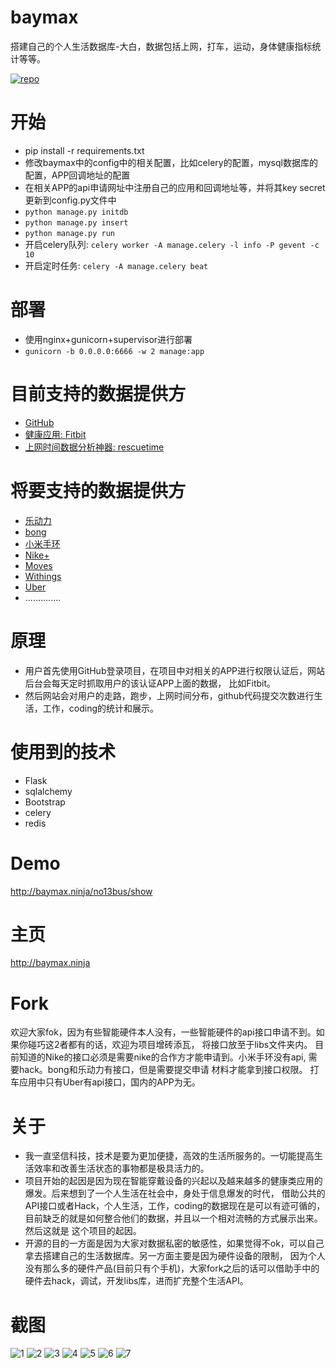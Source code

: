 baymax
========

搭建自己的个人生活数据库-大白，数据包括上网，打车，运动，身体健康指标统计等等。

[![repo](http://ohmyrepo.ml/static/ohmyrepo.png)](http://ohmyrepo.ml/show?u=no13bus&r=baymax)

# 开始
- pip install -r requirements.txt
- 修改baymax中的config中的相关配置，比如celery的配置，mysql数据库的配置，APP回调地址的配置
- 在相关APP的api申请网址中注册自己的应用和回调地址等，并将其key secret更新到config.py文件中
- `python manage.py initdb`
- `python manage.py insert`
- `python manage.py run`
- 开启celery队列: `celery worker -A manage.celery -l info -P gevent -c 10`
- 开启定时任务: `celery -A manage.celery beat`

# 部署
- 使用nginx+gunicorn+supervisor进行部署
- `gunicorn -b 0.0.0.0:6666 -w 2 manage:app`

# 目前支持的数据提供方
- [GitHub](http://github.com)
- [健康应用: Fitbit](https://dev.fitbit.com)
- [上网时间数据分析神器: rescuetime](https://www.rescuetime.com/developers)

# 将要支持的数据提供方
- [乐动力](http://ledongli.cn)
- [bong](http://www.bong.cn/)
- [小米手环](http://www.mi.com/shouhuan)
- [Nike+](https://developer.nike.com/index.html)
- [Moves](https://dev.moves-app.com/)
- [Withings](http://oauth.withings.com/api)
- [Uber](http://uber.com)
- ..............

# 原理
- 用户首先使用GitHub登录项目，在项目中对相关的APP进行权限认证后，网站后台会每天定时抓取用户的该认证APP上面的数据， 比如Fitbit。
- 然后网站会对用户的走路，跑步，上网时间分布，github代码提交次数进行生活，工作，coding的统计和展示。


# 使用到的技术
- Flask
- sqlalchemy
- Bootstrap
- celery
- redis

# Demo
http://baymax.ninja/no13bus/show

# 主页
http://baymax.ninja

# Fork
欢迎大家fok，因为有些智能硬件本人没有，一些智能硬件的api接口申请不到。如果你碰巧这2者都有的话，欢迎为项目增砖添瓦，
将接口放至于libs文件夹内。
目前知道的Nike的接口必须是需要nike的合作方才能申请到。小米手环没有api, 需要hack。bong和乐动力有接口，但是需要提交申请
材料才能拿到接口权限。
打车应用中只有Uber有api接口，国内的APP为无。

# 关于
- 我一直坚信科技，技术是要为更加便捷，高效的生活所服务的。一切能提高生活效率和改善生活状态的事物都是极具活力的。
- 项目开始的起因是因为现在智能穿戴设备的兴起以及越来越多的健康类应用的爆发。后来想到了一个人生活在社会中，身处于信息爆发的时代，
借助公共的API接口或者Hack，个人生活，工作，coding的数据现在是可以有迹可循的，目前缺乏的就是如何整合他们的数据，并且以一个相对流畅的方式展示出来。然后这就是
这个项目的起因。
- 开源的目的一方面是因为大家对数据私密的敏感性，如果觉得不ok，可以自己拿去搭建自己的生活数据库。另一方面主要是因为硬件设备的限制，
因为个人没有那么多的硬件产品(目前只有个手机)，大家fork之后的话可以借助手中的硬件去hack，调试，开发libs库，进而扩充整个生活API。

# 截图
![1](https://raw.githubusercontent.com/no13bus/baymax/master/screen/1.png)
![2](https://raw.githubusercontent.com/no13bus/baymax/master/screen/2.png)
![3](https://raw.githubusercontent.com/no13bus/baymax/master/screen/3.png)
![4](https://raw.githubusercontent.com/no13bus/baymax/master/screen/4.png)
![5](https://raw.githubusercontent.com/no13bus/baymax/master/screen/5.png)
![6](https://raw.githubusercontent.com/no13bus/baymax/master/screen/6.png)
![7](https://raw.githubusercontent.com/no13bus/baymax/master/screen/7.png)
